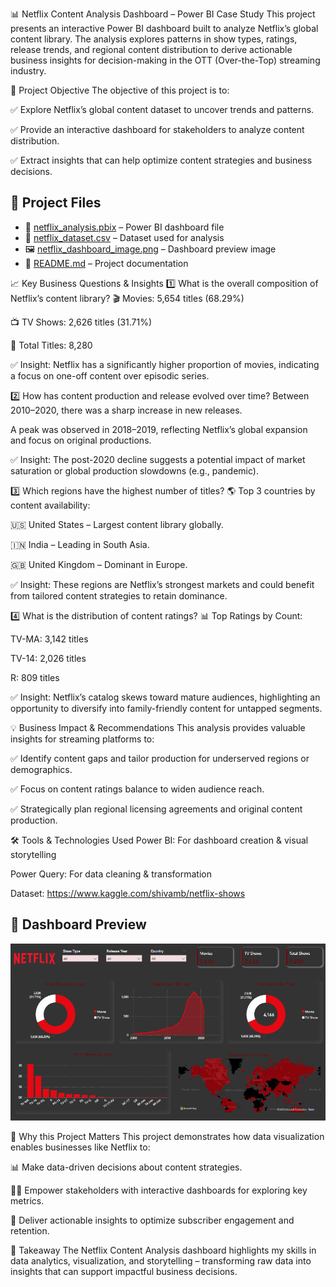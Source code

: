 📊 Netflix Content Analysis Dashboard – Power BI Case Study
This project presents an interactive Power BI dashboard built to analyze Netflix’s global content library. The analysis explores patterns in show types, ratings, release trends, and regional content distribution to derive actionable business insights for decision-making in the OTT (Over-the-Top) streaming industry.

🎯 Project Objective
The objective of this project is to:

✅ Explore Netflix’s global content dataset to uncover trends and patterns.

✅ Provide an interactive dashboard for stakeholders to analyze content distribution.

✅ Extract insights that can help optimize content strategies and business decisions.

## 📂 Project Files  

- 📁 [netflix_analysis.pbix](netflix_analysis.pbix) – Power BI dashboard file  
- 📁 [netflix_dataset.csv](netflix_dataset.csv) – Dataset used for analysis  
- 🖼️ [netflix_dashboard_image.png](netflix_dashboard_image.png) – Dashboard preview image  
- 📄 [README.md](README.md) – Project documentation  


📈 Key Business Questions & Insights
1️⃣ What is the overall composition of Netflix’s content library?
🎬 Movies: 5,654 titles (68.29%)

📺 TV Shows: 2,626 titles (31.71%)

📌 Total Titles: 8,280

✅ Insight: Netflix has a significantly higher proportion of movies, indicating a focus on one-off content over episodic series.

2️⃣ How has content production and release evolved over time?
Between 2010–2020, there was a sharp increase in new releases.

A peak was observed in 2018–2019, reflecting Netflix’s global expansion and focus on original productions.

✅ Insight: The post-2020 decline suggests a potential impact of market saturation or global production slowdowns (e.g., pandemic).

3️⃣ Which regions have the highest number of titles?
🌎 Top 3 countries by content availability:

🇺🇸 United States – Largest content library globally.

🇮🇳 India – Leading in South Asia.

🇬🇧 United Kingdom – Dominant in Europe.

✅ Insight: These regions are Netflix’s strongest markets and could benefit from tailored content strategies to retain dominance.

4️⃣ What is the distribution of content ratings?
📊 Top Ratings by Count:

TV-MA: 3,142 titles

TV-14: 2,026 titles

R: 809 titles

✅ Insight: Netflix’s catalog skews toward mature audiences, highlighting an opportunity to diversify into family-friendly content for untapped segments.

💡 Business Impact & Recommendations
This analysis provides valuable insights for streaming platforms to:

✅ Identify content gaps and tailor production for underserved regions or demographics.

✅ Focus on content ratings balance to widen audience reach.

✅ Strategically plan regional licensing agreements and original content production.

🛠 Tools & Technologies Used
Power BI: For dashboard creation & visual storytelling

Power Query: For data cleaning & transformation

Dataset: https://www.kaggle.com/shivamb/netflix-shows

## 📸 Dashboard Preview  

[![Netflix Dashboard](netflix_dashboard_image.png)](netflix_dashboard_image.png)  

🚀 Why this Project Matters
This project demonstrates how data visualization enables businesses like Netflix to:

📊 Make data-driven decisions about content strategies.

🧑‍💻 Empower stakeholders with interactive dashboards for exploring key metrics.

🎯 Deliver actionable insights to optimize subscriber engagement and retention.

📌 Takeaway
The Netflix Content Analysis dashboard highlights my skills in data analytics, visualization, and storytelling – transforming raw data into insights that can support impactful business decisions.

